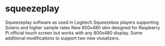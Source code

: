 # squeezeplay
Squeezeplay software as used in Logitech Squeezebox players supporting Solaris and higher sample rates
New 800x480 skin deisgned for Raspberry Pi official touch screen but works with any 800x480 display. Some additional modifications to support two new viusalizers.
